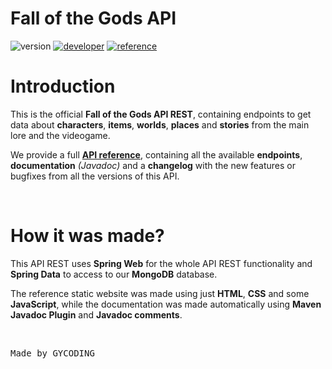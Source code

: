 # Fall of the Gods API

![version](https://img.shields.io/badge/version-1.0.0-gold?style=for-the-badge)
[![developer](https://img.shields.io/badge/developed-GYCoding-purple?style=for-the-badge)](https://gycoding.com)
[![reference](https://img.shields.io/badge/reference-api_reference-silver?style=for-the-badge)](https://fallofthegods-data.onrender.com)

# Introduction

This is the official **Fall of the Gods API REST**, containing endpoints to get data about **characters**, **items**, **worlds**, **places** and **stories** from the main lore and the videogame.

We provide a full **[API reference](https://fallofthegods-data.onrender.com)**, containing all the available **endpoints**, **documentation** *(Javadoc)* and a **changelog** with the new features or bugfixes from all the versions of this API.

<br>

# How it was made?

This API REST uses **Spring Web** for the whole API REST functionality and **Spring Data** to access to our **MongoDB** database.

The reference static website was made using just **HTML**, **CSS** and some **JavaScript**, while the documentation was made automatically using **Maven Javadoc Plugin** and **Javadoc comments**.

<br>

<pre>Made by GYCODING</pre>

